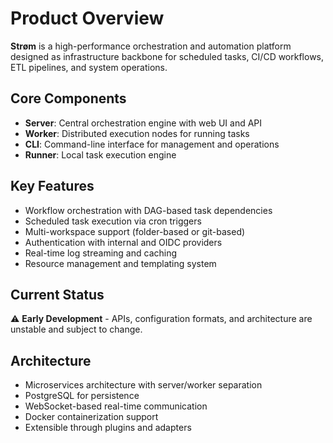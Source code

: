 # Product Overview

**Strøm** is a high-performance orchestration and automation platform designed as infrastructure backbone for scheduled tasks, CI/CD workflows, ETL pipelines, and system operations.

## Core Components
- **Server**: Central orchestration engine with web UI and API
- **Worker**: Distributed execution nodes for running tasks
- **CLI**: Command-line interface for management and operations
- **Runner**: Local task execution engine

## Key Features
- Workflow orchestration with DAG-based task dependencies
- Scheduled task execution via cron triggers
- Multi-workspace support (folder-based or git-based)
- Authentication with internal and OIDC providers
- Real-time log streaming and caching
- Resource management and templating system

## Current Status
⚠️ **Early Development** - APIs, configuration formats, and architecture are unstable and subject to change.

## Architecture
- Microservices architecture with server/worker separation
- PostgreSQL for persistence
- WebSocket-based real-time communication
- Docker containerization support
- Extensible through plugins and adapters